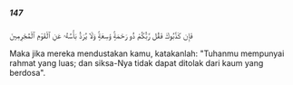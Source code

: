 ##### 147

<span class="ayah">فَإِن كَذَّبُوكَ فَقُل رَّبُّكُمْ ذُو رَحْمَةٍۢ وَٰسِعَةٍۢ وَلَا يُرَدُّ بَأْسُهُۥ عَنِ ٱلْقَوْمِ ٱلْمُجْرِمِينَ</span>

<span class="ayah_translation">Maka jika mereka mendustakan kamu, katakanlah: "Tuhanmu mempunyai rahmat yang luas; dan siksa-Nya tidak dapat ditolak dari kaum yang berdosa".</span>
